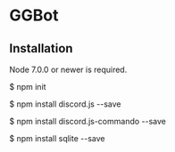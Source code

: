 # GGBot


## Installation

Node 7.0.0 or newer is required.

$ npm init

$ npm install discord.js --save

$ npm install discord.js-commando --save

$ npm install sqlite --save
